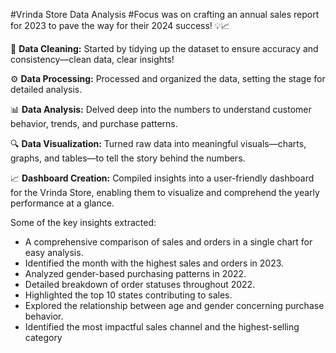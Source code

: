 #Vrinda Store Data Analysis
#Focus was on crafting an annual sales report for 2023 to pave the way for their 2024 success! 💡📈

🧹 **Data Cleaning:** Started by tidying up the dataset to ensure accuracy and consistency—clean data, clear insights!

⚙️ **Data Processing:** Processed and organized the data, setting the stage for detailed analysis.

📊 **Data Analysis:** Delved deep into the numbers to understand customer behavior, trends, and purchase patterns.

🔍 **Data Visualization:** Turned raw data into meaningful visuals—charts, graphs, and tables—to tell the story behind the numbers.

📈 **Dashboard Creation:** Compiled insights into a user-friendly dashboard for the Vrinda Store, enabling them to visualize and comprehend the yearly performance at a glance.

Some of the key insights extracted:
- A comprehensive comparison of sales and orders in a single chart for easy analysis.
- Identified the month with the highest sales and orders in 2023.
- Analyzed gender-based purchasing patterns in 2022.
- Detailed breakdown of order statuses throughout 2022.
- Highlighted the top 10 states contributing to sales.
- Explored the relationship between age and gender concerning purchase behavior.
- Identified the most impactful sales channel and the highest-selling category
